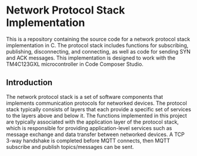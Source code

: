 # Network Protocol Stack Implementation

This is a repository containing the source code for a network protocol stack implementation in C. The protocol stack includes functions for subscribing, publishing, disconnecting, and connecting, as well as code for sending SYN and ACK messages. This implementation is designed to work with the TM4C123GXL microcontroller in Code Composer Studio.

## Introduction

The network protocol stack is a set of software components that implements communication protocols for networked devices. The protocol stack typically consists of layers that each provide a specific set of services to the layers above and below it. The functions implemented in this project are typically associated with the application layer of the protocol stack, which is responsible for providing application-level services such as message exchange and data transfer between networked devices. A TCP 3-way handshake is completed before MQTT connects, then MQTT subscribe and publish topics/messages can be sent.

